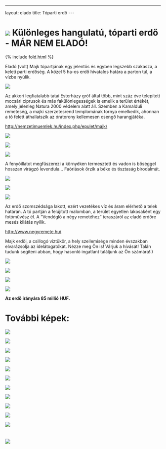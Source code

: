 ---
layout: elado
title: Tóparti erdő ---

# ![](https://i.imgur.com/EBvtfTD.jpg) Különleges hangulatú, tóparti erdő - MÁR NEM ELADÓ!

{% include fold.html %}

Eladó (volt) Majk tópartjának egy jelentős és egyben legszebb szakasza, a keleti parti erdőség.
A közel 5 ha-os erdő hivatalos határa a parton túl, a vízbe nyúlik.

![](https://i.imgur.com/Wk32RbG.jpg)

Az akkori legfiatalabb tatai Esterházy gróf által több, mint száz éve telepített mocsári ciprusok és más fakülönlegességek is emelik a terület értékét, amely jelenleg Natura 2000 védelem alatt áll. 
Szemben a Kamalduli remeteség, a majki szerzetesrend templomának tornya emelkedik, ahonnan a tó felett áthallatszik az óratorony kellemesen csengő harangjátéka. 

<http://nemzetimuemlek.hu/index.php/epulet/majk/>

![](https://i.imgur.com/4fz8u0j.jpg)

![](https://i.imgur.com/goYnCIB.jpg)

![](https://i.imgur.com/554tECv.jpg)

A fenyőillatot megfűszerezi a környéken termesztett és vadon is bőséggel hosszan virágzó levendula…
Faóriások őrzik a béke és tisztaság birodalmát.

![](https://i.imgur.com/ZyDVeNX.jpg)

![](https://i.imgur.com/7eS7zsy.jpg)

![](https://i.imgur.com/mDkLNNi.jpg)

Az erdő szomszédsága lakott, ezért vezetékes víz és áram elérhető a telek határán. A tó partján a felújított malomban, a terület egyetlen lakosaként egy fotóművész él.
A “Vendéglő a négy remetéhez” teraszáról az eladó erdőre mesés kilátás nyílik.

<http://www.negyremete.hu/>

Majk erdői, a csillogó víztükör, a hely szellemisége minden évszakban elvarázsolja az idelátogatókat.
Nézze meg Ön is! 
Várjuk a hívását! Talán tudunk segíteni abban, hogy hasonló ingatlant találjunk az Ön számára!:)

![](https://i.imgur.com/Wk32RbG.jpg)

![](https://i.imgur.com/mqr8usR.jpg)

![](https://i.imgur.com/jiGDSxk.jpg)

![](https://i.imgur.com/ywscK1I.jpg)

**Az erdő irányára 85 millió HUF.**

# További képek:

![](https://i.imgur.com/EZKk87o.jpg)

![](https://i.imgur.com/XBwaC2b.jpg)

![](https://i.imgur.com/qXWe1x5.jpg)

![](https://i.imgur.com/Sa7zgPj.jpg)

![](https://i.imgur.com/FqWK4xb.jpg)

![](https://i.imgur.com/bflz2oi.jpg)

![](https://i.imgur.com/LuNsb2d.jpg)

![](https://i.imgur.com/Hq1SpGP.jpg)

![](https://i.imgur.com/giOZ74j.jpg)

![](https://i.imgur.com/kNWmTVb.jpg)

![](https://i.imgur.com/KuVabvE.jpg)

# ![](https://i.imgur.com/V11JY3c.jpg)
